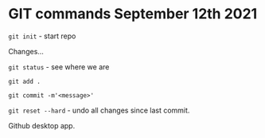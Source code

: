 # GIT commands September 12th 2021

`git init` - start repo

Changes...

`git status` - see where we are

`git add .`

`git commit -m'<message>'`

`git reset --hard` - undo all changes since last commit.

Github desktop app.
